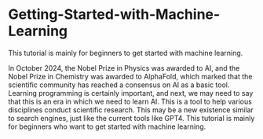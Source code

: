 # Getting-Started-with-Machine-Learning
This tutorial is mainly for beginners to get started with machine learning.

In October 2024, the Nobel Prize in Physics was awarded to AI, and the Nobel Prize in Chemistry was awarded to AlphaFold, which marked that the scientific community has reached a consensus on AI as a basic tool. Learning programming is certainly important, and next, we may need to say that this is an era in which we need to learn AI. This is a tool to help various disciplines conduct scientific research. This may be a new existence similar to search engines, just like the current tools like GPT4. This tutorial is mainly for beginners who want to get started with machine learning.
